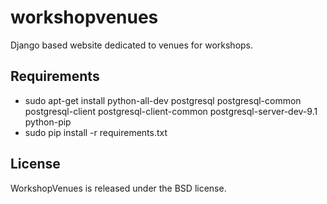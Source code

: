 workshopvenues
==============

Django based website dedicated to venues for workshops.

Requirements
------------

* sudo apt-get install python-all-dev postgresql postgresql-common postgresql-client postgresql-client-common postgresql-server-dev-9.1 python-pip
* sudo pip install -r requirements.txt

License
-------

WorkshopVenues is released under the BSD license.
